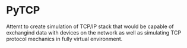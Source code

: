 # PyTCP

Attemt to create simulation of TCP/IP stack that would be capable of exchangind data with devices on the network as well as simulating TCP protocol mechanics in fully virtual environment.
